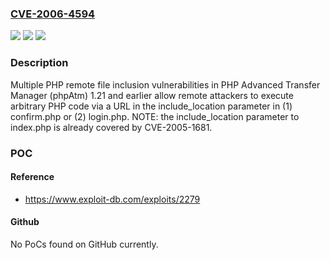 ### [CVE-2006-4594](https://cve.mitre.org/cgi-bin/cvename.cgi?name=CVE-2006-4594)
![](https://img.shields.io/static/v1?label=Product&message=n%2Fa&color=blue)
![](https://img.shields.io/static/v1?label=Version&message=n%2Fa&color=blue)
![](https://img.shields.io/static/v1?label=Vulnerability&message=n%2Fa&color=brighgreen)

### Description

Multiple PHP remote file inclusion vulnerabilities in PHP Advanced Transfer Manager (phpAtm) 1.21 and earlier allow remote attackers to execute arbitrary PHP code via a URL in the include_location parameter in (1) confirm.php or (2) login.php.  NOTE: the include_location parameter to index.php is already covered by CVE-2005-1681.

### POC

#### Reference
- https://www.exploit-db.com/exploits/2279

#### Github
No PoCs found on GitHub currently.

